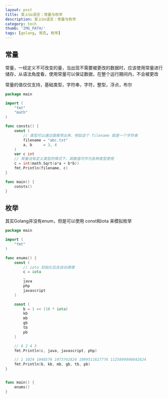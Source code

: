 ```yaml
---
layout: post
title: 爱上Go语言：常量与枚举
description: 爱上Go语言：常量与枚举
category: tech
thumb: 'IMG_PATH/'
tags: [golang, 常亮, 枚举]
---
```


## 常量

常量，一经定义不可改变的量，当出现不需要被更改的数据时，应该使用常量进行储存，从语法角度看，使用常量可以保证数据，在整个运行期间内，不会被更改

常量的值仅仅支持，基础类型，字符串，字符，整型，浮点，布尔

```go
package main

import (
	"fmt"
	"math"
)

func consts() {
	const (
        // 类型可以通过值推导出来，例如这个 filename 就是一个字符串
		filename = "abc.txt"
		a, b     = 3, 4
	)
	var c int
	// 常量没有定义类型的情况下，其数值可作为各种类型使用
	c = int(math.Sqrt(a*a + b*b))
	fmt.Println(filename, c)
}

func main() {
	consts()
}
```



## 枚举

其实Golang并没有enum，但是可以使用 const和iota 来模拟枚举

```go
package main

import (
	"fmt"
)

func enums() {
	const (
		// iota 初始化后会自动递增
		c = iota
		_
		java
		php
		javascript
	)

	const (
		b = 1 << (10 * iota)
		kb
		mb
		gb
		tb
		pb
	)

	// 0 2 4 3
	fmt.Println(c, java, javascript, php)

	// 1 1024 1048576 1073741824 1099511627776 1125899906842624
	fmt.Println(b, kb, mb, gb, tb, pb)
}


func main() {
	enums()
}
```

